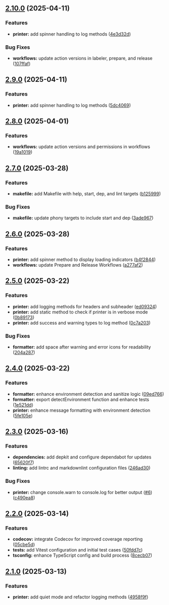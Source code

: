 ## [2.10.0](https://github.com/SP-Packages/printer/compare/v2.9.0...v2.10.0) (2025-04-11)

### Features

* **printer:** add spinner handling to log methods ([4e3d32d](https://github.com/SP-Packages/printer/commit/4e3d32db4a6b5f2c27eed389334c6ea446d5924f))

### Bug Fixes

* **workflows:** update action versions in labeler, prepare, and release ([107ffaf](https://github.com/SP-Packages/printer/commit/107ffaf04a30d2e483b48a0a464b49ccafcc1ab1))

## [2.9.0](https://github.com/SP-Packages/printer/compare/v2.8.0...v2.9.0) (2025-04-11)

### Features

* **printer:** add spinner handling to log methods ([5dc4069](https://github.com/SP-Packages/printer/commit/5dc40693b6d47ad4bca75d5a59ce464c507be2f1))

## [2.8.0](https://github.com/SP-Packages/printer/compare/v2.7.0...v2.8.0) (2025-04-01)

### Features

* **workflows:** update action versions and permissions in workflows ([19a1019](https://github.com/SP-Packages/printer/commit/19a10197eccaf8068e50ce3329ad4945ee5d43db))

## [2.7.0](https://github.com/SP-Packages/printer/compare/v2.6.0...v2.7.0) (2025-03-28)

### Features

* **makefile:** add Makefile with help, start, dep, and lint targets ([b125999](https://github.com/SP-Packages/printer/commit/b125999fbac920128702cacbfff55238436355d0))

### Bug Fixes

* **makefile:** update phony targets to include start and dep ([3ade967](https://github.com/SP-Packages/printer/commit/3ade96745aca57293ccdb63e33051ff8423341cb))

## [2.6.0](https://github.com/SP-Packages/printer/compare/v2.5.0...v2.6.0) (2025-03-28)

### Features

* **printer:** add spinner method to display loading indicators ([b4f2844](https://github.com/SP-Packages/printer/commit/b4f284429534adb0b33fd9a1b81300c2a2508221))
* **workflows:** update Prepare and Release Workflows ([a277af2](https://github.com/SP-Packages/printer/commit/a277af2d8d82e9a76d96207fb42f67b378df10e7))

## [2.5.0](https://github.com/SP-Packages/printer/compare/v2.4.0...v2.5.0) (2025-03-22)

### Features

* **printer:** add logging methods for headers and subheader ([ed09324](https://github.com/SP-Packages/printer/commit/ed0932434d33ccc58afc7178aa566048f920248a))
* **printer:** add static method to check if printer is in verbose mode ([0b89173](https://github.com/SP-Packages/printer/commit/0b89173722b1cb46d0e9e25ebf810c9edb545d9d))
* **printer:** add success and warning types to log method ([0c7a203](https://github.com/SP-Packages/printer/commit/0c7a203213a8365f0cfeafb7b9115d62193522f3))

### Bug Fixes

* **formatter:** add space after warning and error icons for readability ([204a287](https://github.com/SP-Packages/printer/commit/204a287f08c5966005849ce425fb054df9284d50))

## [2.4.0](https://github.com/SP-Packages/printer/compare/v2.3.0...v2.4.0) (2025-03-22)

### Features

* **formatter:** enhance environment detection and sanitize logic ([09ed766](https://github.com/SP-Packages/printer/commit/09ed7660f0c111bcbd4d4bac401f72235469f485))
* **formatter:** export detectEnvironment function and enhance tests ([1e521dd](https://github.com/SP-Packages/printer/commit/1e521dd47529599887970bc7ee723b289cb9fa3d))
* **printer:** enhance message formatting with environment detection ([5fe105e](https://github.com/SP-Packages/printer/commit/5fe105e2c5ed41a2a73031066070ee5108fc589c))

## [2.3.0](https://github.com/SP-Packages/printer/compare/v2.2.0...v2.3.0) (2025-03-16)

### Features

* **dependencies:** add depkit and configure dependabot for updates ([65620f7](https://github.com/SP-Packages/printer/commit/65620f777ff1d87e80a95ae8ec3e922b786056b9))
* **linting:** add lintrc and markdownlint configuration files ([246ad30](https://github.com/SP-Packages/printer/commit/246ad307703e1e44ef3fae18cef6f004d2b540aa))

### Bug Fixes

* **printer:** change console.warn to console.log for better output ([#6](https://github.com/SP-Packages/printer/issues/6)) ([c490ea8](https://github.com/SP-Packages/printer/commit/c490ea8142fd2c0cfe28185de269117450a5d9ae))

## [2.2.0](https://github.com/SP-Packages/printer/compare/v2.1.0...v2.2.0) (2025-03-14)

### Features

* **codecov:** integrate Codecov for improved coverage reporting ([05cbe5d](https://github.com/SP-Packages/printer/commit/05cbe5df885bd02873b6b14659d8c76b3fea549f))
* **tests:** add Vitest configuration and initial test cases ([50fdd7c](https://github.com/SP-Packages/printer/commit/50fdd7c66c02a32a65b2791a624b0df2c02de3a5))
* **tsconfig:** enhance TypeScript config and build process ([8cecb07](https://github.com/SP-Packages/printer/commit/8cecb079ddd25f22385b8d3b4b0ab6603c535d2d))

## [2.1.0](https://github.com/SP-Packages/printer/compare/v2.0.0...v2.1.0) (2025-03-13)

### Features

* **printer:** add quiet mode and refactor logging methods ([4958f9f](https://github.com/SP-Packages/printer/commit/4958f9f3c6efacb5937653cabfa8239634102c6d))
